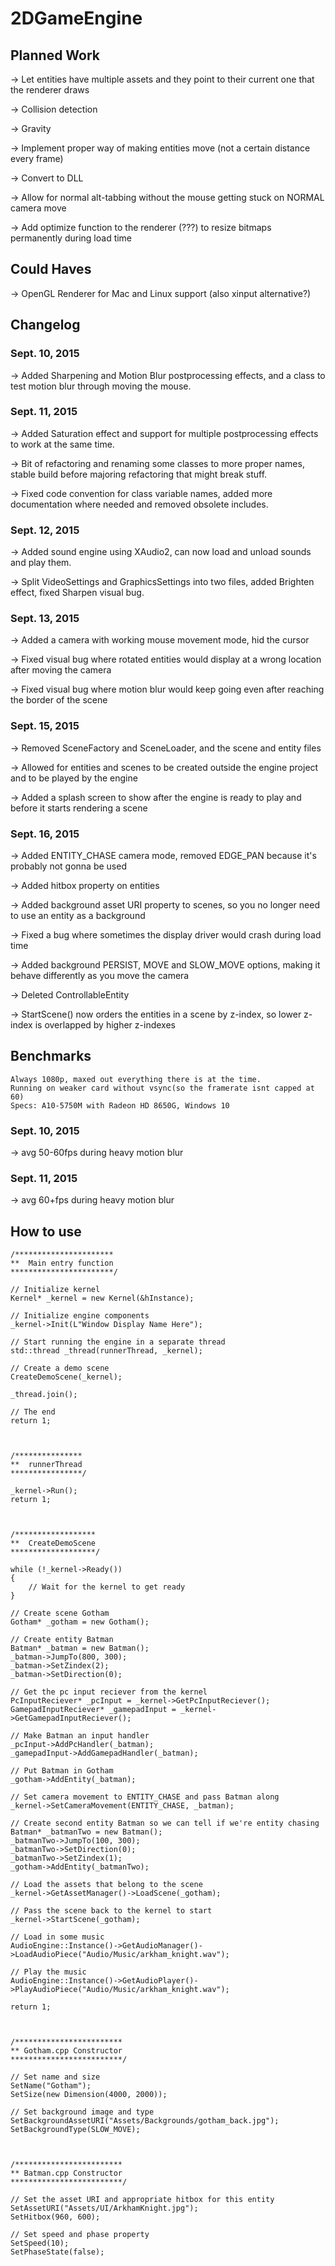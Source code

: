 # 2DGameEngine

## Planned Work

-> Let entities have multiple assets and they point to their current one that the renderer draws

-> Collision detection

-> Gravity

-> Implement proper way of making entities move (not a certain distance every frame)

-> Convert to DLL

-> Allow for normal alt-tabbing without the mouse getting stuck on NORMAL camera move

-> Add optimize function to the renderer (???) to resize bitmaps permanently during load time


## Could Haves

-> OpenGL Renderer for Mac and Linux support (also xinput alternative?)


## Changelog

### Sept. 10, 2015

-> Added Sharpening and Motion Blur postprocessing effects, and a class to test motion blur through moving the mouse.


### Sept. 11, 2015

-> Added Saturation effect and support for multiple postprocessing effects to work at the same time.

-> Bit of refactoring and renaming some classes to more proper names, stable build before majoring refactoring that might break stuff.

-> Fixed code convention for class variable names, added more documentation where needed and removed obsolete includes.


### Sept. 12, 2015

-> Added sound engine using XAudio2, can now load and unload sounds and play them.

-> Split VideoSettings and GraphicsSettings into two files, added Brighten effect, fixed Sharpen visual bug.


### Sept. 13, 2015

-> Added a camera with working mouse movement mode, hid the cursor

-> Fixed visual bug where rotated entities would display at a wrong location after moving the camera

-> Fixed visual bug where motion blur would keep going even after reaching the border of the scene


### Sept. 15, 2015

-> Removed SceneFactory and SceneLoader, and the scene and entity files

-> Allowed for entities and scenes to be created outside the engine project and to be played by the engine

-> Added a splash screen to show after the engine is ready to play and before it starts rendering a scene


### Sept. 16, 2015

-> Added ENTITY_CHASE camera mode, removed EDGE_PAN because it's probably not gonna be used

-> Added hitbox property on entities

-> Added background asset URI property to scenes, so you no longer need to use an entity as a background

-> Fixed a bug where sometimes the display driver would crash during load time

-> Added background PERSIST, MOVE and SLOW_MOVE options, making it behave differently as you move the camera

-> Deleted ControllableEntity

-> StartScene() now orders the entities in a scene by z-index, so lower z-index is overlapped by higher z-indexes


## Benchmarks

	Always 1080p, maxed out everything there is at the time.
	Running on weaker card without vsync(so the framerate isnt capped at 60)
	Specs: A10-5750M with Radeon HD 8650G, Windows 10

### Sept. 10, 2015

-> avg 50-60fps during heavy motion blur


### Sept. 11, 2015

-> avg 60+fps during heavy motion blur

## How to use

	/**********************
	**	Main entry function
	***********************/

	// Initialize kernel
	Kernel* _kernel = new Kernel(&hInstance);

	// Initialize engine components
	_kernel->Init(L"Window Display Name Here");

	// Start running the engine in a separate thread
	std::thread _thread(runnerThread, _kernel);

	// Create a demo scene
	CreateDemoScene(_kernel);

	_thread.join();

	// The end
	return 1;
	
	
	
	/***************
	**	runnerThread
	****************/
	
	_kernel->Run();
	return 1;
	
	
	
	/******************
	**	CreateDemoScene
	*******************/
	
	while (!_kernel->Ready())
	{
		// Wait for the kernel to get ready
	}

	// Create scene Gotham
	Gotham* _gotham = new Gotham();

	// Create entity Batman
	Batman* _batman = new Batman();
	_batman->JumpTo(800, 300);
	_batman->SetZindex(2);
	_batman->SetDirection(0);

	// Get the pc input reciever from the kernel
	PcInputReciever* _pcInput = _kernel->GetPcInputReciever();
	GamepadInputReciever* _gamepadInput = _kernel->GetGamepadInputReciever();

	// Make Batman an input handler
	_pcInput->AddPcHandler(_batman);
	_gamepadInput->AddGamepadHandler(_batman);

	// Put Batman in Gotham
	_gotham->AddEntity(_batman);

	// Set camera movement to ENTITY_CHASE and pass Batman along
	_kernel->SetCameraMovement(ENTITY_CHASE, _batman);

	// Create second entity Batman so we can tell if we're entity chasing
	Batman* _batmanTwo = new Batman();
	_batmanTwo->JumpTo(100, 300);
	_batmanTwo->SetDirection(0);
	_batmanTwo->SetZindex(1);
	_gotham->AddEntity(_batmanTwo);

	// Load the assets that belong to the scene
	_kernel->GetAssetManager()->LoadScene(_gotham);

	// Pass the scene back to the kernel to start
	_kernel->StartScene(_gotham);

	// Load in some music
	AudioEngine::Instance()->GetAudioManager()->LoadAudioPiece("Audio/Music/arkham_knight.wav");

	// Play the music
	AudioEngine::Instance()->GetAudioPlayer()->PlayAudioPiece("Audio/Music/arkham_knight.wav");
	
	return 1;
	
	
	
	/************************
	** Gotham.cpp Constructor
	*************************/
	
	// Set name and size
	SetName("Gotham");
	SetSize(new Dimension(4000, 2000));

	// Set background image and type
	SetBackgroundAssetURI("Assets/Backgrounds/gotham_back.jpg");
	SetBackgroundType(SLOW_MOVE);
	
	
	
	/************************
	** Batman.cpp Constructor
	*************************/
	
	// Set the asset URI and appropriate hitbox for this entity
	SetAssetURI("Assets/UI/ArkhamKnight.jpg");
	SetHitbox(960, 600);

	// Set speed and phase property
	SetSpeed(10);
	SetPhaseState(false);